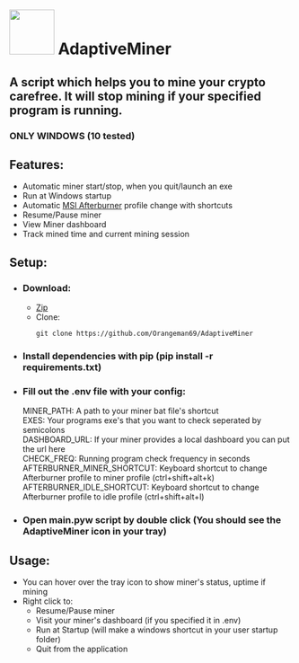 # <img src=https://github.com/Orangeman69/AdaptiveMiner/blob/master/icons/pickaxe.ico width=80> AdaptiveMiner
## A script which helps you to mine your crypto carefree. It will stop mining if your specified program is running.
### ONLY WINDOWS (10 tested)

## Features:
- Automatic miner start/stop, when you quit/launch an exe
- Run at Windows startup
- Automatic [MSI Afterburner](https://www.msi.com/Landing/afterburner/graphics-cards) profile change with shortcuts
- Resume/Pause miner 
- View Miner dashboard
- Track mined time and current mining session

 
## Setup:
-	### Download:
	-	[Zip](https://github.com/Orangeman69/AdaptiveMiner/archive/refs/heads/master.zip) 
	-	Clone: 
		```
		git clone https://github.com/Orangeman69/AdaptiveMiner
		```
-	### Install dependencies with pip (pip install -r requirements.txt)
-	### Fill out the .env file with your config:
	MINER_PATH: A path to your miner bat file's shortcut  
	EXES: Your programs exe's that you want to check seperated by semicolons  
	DASHBOARD_URL: If your miner provides a local dashboard you can put the url here  
	CHECK_FREQ: Running program check frequency in seconds
	AFTERBURNER_MINER_SHORTCUT: Keyboard shortcut to change Afterburner profile to miner profile (ctrl+shift+alt+k)  
	AFTERBURNER_IDLE_SHORTCUT: Keyboard shortcut to change Afterburner profile to idle profile (ctrl+shift+alt+l)  
-	### Open main.pyw script by double click (You should see the AdaptiveMiner icon in your tray)

## Usage:
-	You can hover over the tray icon to show miner's status, uptime if mining
-	Right click to:
	-	Resume/Pause miner
	-	Visit your miner's dashboard (if you specified it in .env)
	-	Run at Startup (will make a windows shortcut in your user startup folder)
	-	Quit from the application
